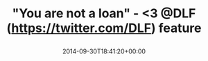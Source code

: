 ---
retweeted: false
source: <a href="http://mvilla.it/fenix" rel="nofollow">Fenix for Android</a>
entities:
  hashtags: []
  symbols: []
  user_mentions:
  - name: Deutschlandfunk
    screen_name: DLF
    indices:
    - '29'
    - '33'
    id_str: '212407067'
    id: '212407067'
  urls:
  - url: http://t.co/DhMxPKAb8D
    expanded_url: http://ondemand-mp3.dradio.de/file/dradio/2014/09/16/dlf_20140916_1915_9447ff27.mp3
    display_url: ondemand-mp3.dradio.de/file/dradio/20…
    indices:
    - '42'
    - '64'
display_text_range:
- '0'
- '64'
favorite_count: '0'
id_str: '517021393289236481'
truncated: false
retweet_count: '2'
id: '517021393289236481'
possibly_sensitive: false
created_at: Tue Sep 30 18:41:20 +0000 2014
favorited: false
full_text: '"You are not a loan" - &lt;3 [@DLF](https://twitter.com/DLF) feature'
lang: en
quote_url: http://ondemand-mp3.dradio.de/file/dradio/2014/09/16/dlf_20140916_1915_9447ff27.mp3
tags:
- pesos/twitter
date: '2014-09-30T18:41:20+00:00'
src: https://twitter.com/bascht/status/517021393289236481
original_url: https://twitter.com/bascht/status/517021393289236481
type: twitter_tweet
text: '"You are not a loan" - &lt;3 [@DLF](https://twitter.com/DLF) feature'
title: '"You are not a loan" - &lt;3 @DLF (https://twitter.com/DLF) feature

  '

---